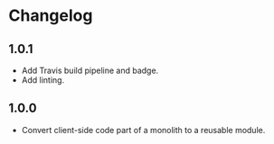# Changelog

## 1.0.1
- Add Travis build pipeline and badge.
- Add linting.

## 1.0.0
- Convert client-side code part of a monolith to a reusable module.
